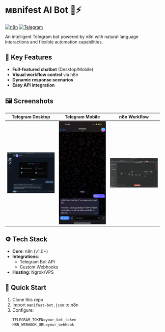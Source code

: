 # мвnifest AI Bot 🤖⚡

[![n8n](https://img.shields.io/badge/Powered%20by-n8n-13BAA8)](https://n8n.io) 
[![Telegram](https://img.shields.io/badge/Telegram-Bot-2CA5E0)](https://core.telegram.org/bots)

An intelligent Telegram bot powered by n8n with natural language interactions and flexible automation capabilities.

## 🌟 Key Features
- **Full-featured chatbot** (Desktop/Mobile)
- **Visual workflow control** via n8n
- **Dynamic response scenarios**
- **Easy API integration**

## 🖼️ Screenshots
<div align="center">

| Telegram Desktop | Telegram Mobile | n8n Workflow |
|------------------|-----------------|--------------|
| <img src="screenshots/telegram-desktop.jpg" width="250"> | <img src="screenshots/telegram-mobile.jpg" width="250"> | <img src="screenshots/n8n-workflow.png" width="250"> |

</div>

## ⚙️ Tech Stack
- **Core**: n8n (v1.0+)
- **Integrations**:
  - Telegram Bot API
  - Custom Webhooks
- **Hosting**: Ngrok/VPS

## 🚀 Quick Start
1. Clone this repo
2. Import `manifest-bot.json` to n8n
3. Configure:
   ```env
   TELEGRAM_TOKEN=your_bot_token
   N8N_WEBHOOK_URL=your_webhook
